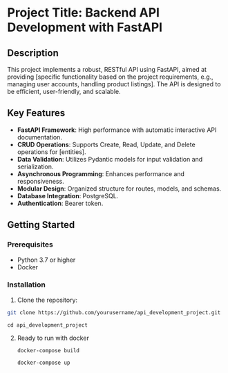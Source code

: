 # Project Title: Backend API Development with FastAPI

## Description
This project implements a robust, RESTful API using FastAPI, aimed at providing [specific functionality based on the project requirements, e.g., managing user accounts, handling product listings]. The API is designed to be efficient, user-friendly, and scalable.

## Key Features
- **FastAPI Framework**: High performance with automatic interactive API documentation.
- **CRUD Operations**: Supports Create, Read, Update, and Delete operations for [entities].
- **Data Validation**: Utilizes Pydantic models for input validation and serialization.
- **Asynchronous Programming**: Enhances performance and responsiveness.
- **Modular Design**: Organized structure for routes, models, and schemas.
- **Database Integration**: PostgreSQL.
- **Authentication**: Bearer token.

## Getting Started

### Prerequisites
- Python 3.7 or higher
- Docker

### Installation
 1. Clone the repository:
   ```bash
   git clone https://github.com/yourusername/api_development_project.git
   ```
   ```
   cd api_development_project
   ```
2. Ready to run with docker
   ```
   docker-compose build
   ```
   ```
   docker-compose up
   ```



